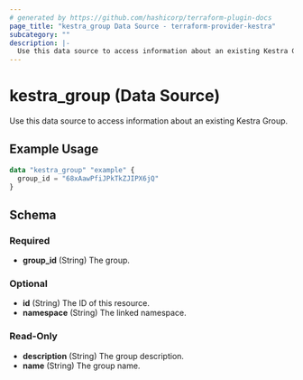 ```yaml
---
# generated by https://github.com/hashicorp/terraform-plugin-docs
page_title: "kestra_group Data Source - terraform-provider-kestra"
subcategory: ""
description: |-
  Use this data source to access information about an existing Kestra Group.
---
```


# kestra_group (Data Source)

Use this data source to access information about an existing Kestra Group.

## Example Usage

```terraform
data "kestra_group" "example" {
  group_id = "68xAawPfiJPkTkZJIPX6jQ"
}
```

<!-- schema generated by tfplugindocs -->
## Schema

### Required

- **group_id** (String) The group.

### Optional

- **id** (String) The ID of this resource.
- **namespace** (String) The linked namespace.

### Read-Only

- **description** (String) The group description.
- **name** (String) The group name.


